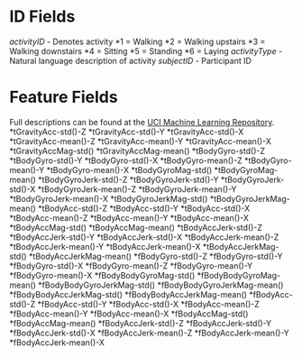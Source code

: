 ID Fields
=====
*activityID* - Denotes activity
 *1 = Walking
 *2 = Walking upstairs
 *3 = Walking downstairs
 *4 = Sitting
 *5 = Standing
 *6 = Laying
*activityType* - Natural language description of activity
*subjectID* - Participant ID  

Feature Fields
======
Full descriptions can be found at the [UCI Machine Learning Repository](http://archive.ics.uci.edu/ml/datasets/Human+Activity+Recognition+Using+Smartphones).
*tGravityAcc-std()-Z
*tGravityAcc-std()-Y
*tGravityAcc-std()-X
*tGravityAcc-mean()-Z
*tGravityAcc-mean()-Y
*tGravityAcc-mean()-X
*tGravityAccMag-std()
*tGravityAccMag-mean()
*tBodyGyro-std()-Z
*tBodyGyro-std()-Y
*tBodyGyro-std()-X
*tBodyGyro-mean()-Z
*tBodyGyro-mean()-Y
*tBodyGyro-mean()-X
*tBodyGyroMag-std()
*tBodyGyroMag-mean()
*tBodyGyroJerk-std()-Z
*tBodyGyroJerk-std()-Y
*tBodyGyroJerk-std()-X
*tBodyGyroJerk-mean()-Z
*tBodyGyroJerk-mean()-Y
*tBodyGyroJerk-mean()-X
*tBodyGyroJerkMag-std()
*tBodyGyroJerkMag-mean()
*tBodyAcc-std()-Z
*tBodyAcc-std()-Y
*tBodyAcc-std()-X
*tBodyAcc-mean()-Z
*tBodyAcc-mean()-Y
*tBodyAcc-mean()-X
*tBodyAccMag-std()
*tBodyAccMag-mean()
*tBodyAccJerk-std()-Z
*tBodyAccJerk-std()-Y
*tBodyAccJerk-std()-X
*tBodyAccJerk-mean()-Z
*tBodyAccJerk-mean()-Y
*tBodyAccJerk-mean()-X
*tBodyAccJerkMag-std()
*tBodyAccJerkMag-mean()
*fBodyGyro-std()-Z
*fBodyGyro-std()-Y
*fBodyGyro-std()-X
*fBodyGyro-mean()-Z
*fBodyGyro-mean()-Y
*fBodyGyro-mean()-X
*fBodyBodyGyroMag-std()
*fBodyBodyGyroMag-mean()
*fBodyBodyGyroJerkMag-std()
*fBodyBodyGyroJerkMag-mean()
*fBodyBodyAccJerkMag-std()
*fBodyBodyAccJerkMag-mean()
*fBodyAcc-std()-Z
*fBodyAcc-std()-Y
*fBodyAcc-std()-X
*fBodyAcc-mean()-Z
*fBodyAcc-mean()-Y
*fBodyAcc-mean()-X
*fBodyAccMag-std()
*fBodyAccMag-mean()
*fBodyAccJerk-std()-Z
*fBodyAccJerk-std()-Y
*fBodyAccJerk-std()-X
*fBodyAccJerk-mean()-Z
*fBodyAccJerk-mean()-Y
*fBodyAccJerk-mean()-X



